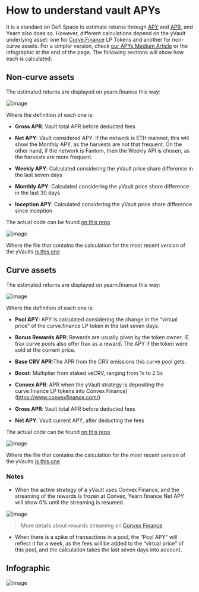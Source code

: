 # How to understand vault APYs

It is a standard on Defi Space to estimate returns through [APY](https://www.investopedia.com/terms/a/apy.asp) and [APR](https://www.investopedia.com/terms/a/apr.asp), and Yearn also does so. However, different calculations depend on the yVault underlying asset: one for [Curve.Finance](https://curve.fi/) LP Tokens and another for non-curve assets. For a simpler version, check [our APYs Medium Article](https://medium.com/iearn/how-yearn-calculates-estimated-returns-apy-b4fd5b687bf9) or the infographic at the end of the page. The following sections will show how each is calculated:

## Non-curve assets

The estimated returns are displayed on yearn.finance this way:

![image](https://lh3.googleusercontent.com/z2zbme8yXIquVgZjFqSFyz5RmRmxBX2-LEjBvCjSSdBeBYUC9HnfWrnJD5KDYjw4O_Do9wc8lVis0z01rG8HD8YLdvuQ3N9Yzy3hFArQ5DV5I76jgrPPCtUdKDF86933YRARcUOfoXOYPStetw)

Where the definition of each one is:

- **Gross APR**: Vault total APR before deducted fees

- **Net APY**: Vault considered APY. If the network is ETH mainnet, this will show the Monthly APY, as the harvests are not that frequent. On the other hand, if the network is Fantom, then the Weekly API is chosen, as the harvests are more frequent.

- **Weekly APY**: Calculated considering the yVault price share difference in the last seven days

- **Monthly APY**: Calculated considering the yVault price share difference in the last 30 days

- **Inception APY**: Calculated considering the yVault price share difference since inception

The actual code can be found [on this repo](https://github.com/yearn/yearn-exporter/tree/master/yearn/apy)

![image](https://lh6.googleusercontent.com/1ubZF6PCD7BAd7lXM6sGHmTXmgAdzs-IjLkPN-mtsPgpnvXWZS7E4RPznBrmpXIKOaV7JAP_iZlpih0avNvTKYMU9xeuWQ8GLhcj4QmcB00v6wXXveVPHTq_O81TumVXDiykOqcpovW4YZNvEQ)

Where the file that contains the calculation for the most recent version of the yVaults [is this one](https://github.com/yearn/yearn-exporter/blob/master/yearn/apy/v2.py)

## Curve assets

The estimated returns are displayed on yearn.finance this way:

![image](https://lh3.googleusercontent.com/dvUnhactHIG6KEFHTpw77axZfgEldRjsmYd-qv5sYbx1_wp_A_Pjy_0f-ZzmFa-GxqkLjcjUZqhSfOtmA9ajqbPf_L7urk0SiQmRLXNQSYZ3mHhp_bMZTJKcK0_z9tsRZHsaZ4n_6nbEaISMtA)

Where the definition of each one is:

- **Pool APY**: APY is calculated considering the change in the “virtual price” of the curve.finance LP token in the last seven days.

- **Bonus Rewards APR**: Rewards are usually given by the token owner. IE frax curve pools also offer frax as a reward. The APY if the token were sold at the current price.

- **Base CRV APR**:The APR from the CRV emissions this curve pool gets.

- **Boost**: Multiplier from staked veCRV, ranging from 1x to 2.5x

- **Convex APR**: APR when the yVault strategy is depositing the curve.finance LP tokens into Convex Finance](https://www.convexfinance.com/)

- **Gross APR**: Vault total APR before deducted fees

- **Net APY**: Vault current APY, after deducting the fees

The actual code can be found [on this repo](https://github.com/yearn/yearn-exporter/tree/master/yearn/apy/curve)

![image](https://lh5.googleusercontent.com/0RcgjElU5oJ1831Ku1yyiwCuSDjjujo3SZjVhVdD8Ve596nB7Hedv9UHUIf_VwkLomCaO0XULTaghTKDLYJ1Uba_kcivY78s2tAA18iwnTi1k__LXqZVOqWKzI2Hj2a5zgte0DaYusDTaNOZ8w)

Where the file that contains the calculation for the most recent version of the yVaults [is this one](https://github.com/yearn/yearn-exporter/blob/master/yearn/apy/curve/simple.py)

### Notes

- When the active strategy of a yVault uses Convex Finance, and the streaming of the rewards is frozen at Convex, Yearn.finance Net APY will show 0% until the streaming is resumed.

![image](https://lh6.googleusercontent.com/I6W8YaKtwC2ah5-GI4xQf-AYva9yWRHqwtSo2PisQxgB7le9bArAl-BTcLxT2ydzwlUyAWyLGOjJWhikQ94lY7sDuDwZsYtY5QdSbjqMo6NhDOqcCTxMzL4ZMIVRRtAIvNraP7SUVNrngcvzHA)

> More details about rewards streaming on [Convex Finance](https://docs.convexfinance.com/)

- When there is a spike of transactions in a pool, the “Pool APY” will reflect it for a week, as the fees will be added to the “virtual price” of this pool, and the calculation takes the last seven days into account.

## Infographic

![image](https://lh3.googleusercontent.com/6QQUXbH-VMxN_FyUg612RX3_mfrumrueyyBpAE8SKOzm-JQP6t6wYa4IBBIJgBY0D-oxaS-SyZj9IEP9HyqYm45ovM6k_1gZrS0Yqpkm_-l0OUqvaFyl8LILf-CtZEZJLiUH_72v9ysLGvvrog)

